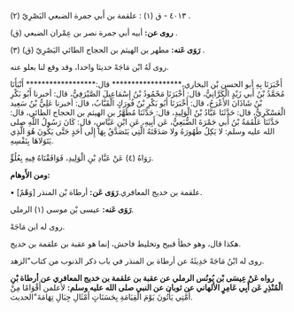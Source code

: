 ٤٠١٣ - ق (١) : علقمة بن أَبي جمرة الضبعي البَصْرِيّ (٢) .

**روى عن:** أبيه أبي جمرة نصر بن عِمْران الضبعي (ق) .

**رَوَى عَنه:** مطهر بن الهيثم بن الحجاج الطائي البَصْرِيّ (ق) (٣) .

روى لَهُ ابْن مَاجَهْ حديثا واحدا، وقد وقع لنا بعلو عنه.

أَخْبَرَنَا بِهِ أبو الحسن بْن البخاري،****************** قال:****************** أَنْبَأَنَا مُحَمَّدُ بْنُ أَبي زَيْدٍ الْكَرَّانِيُّ، قال: أَخْبَرَنَا مَحْمُودُ بْنُ إِسْمَاعِيلَ الصَّيْرَفِيُّ، قال: أخبرنا أَبُو بَكْرِ بْنُ شَاذَانَ الأَعْرَجُ، قال: أَخْبَرَنَا أَبُو بَكْرِ بْنُ فُورَكٍ الْقَبَّابُ، قال: أخبرنا عَلِيُّ بْنُ سَعِيد الْعَسْكَرِيُّ، قال: حَدَّثَنَا عَبَّادُ بْنُ الْوَلِيدِ، قال: حَدَّثَنَا مُطَهَّرُ بن الهيثم بن الحجاج الطائي، قال: حَدَّثَنَا عَلْقَمَةُ بْنُ أَبي جَمْرَةَ الضُّبَعِيُّ، عَن أَبِيهِ، عَنِ ابْنِ عَبَّاسٍ، قال: كَانَ رَسُولُ اللَّهِ صلى الله عليه وسلم: لا يَكِلُ طَهُورَهُ ولا صَدَقَتَهُ الَّتِي يَتَصَدَّقُ بِهَا إِلَى أَحَدٍ حَتَّى يَكُونَ هُوَ الَّذِي يَتَوَلاهَا بِنَفْسِهِ.

رَوَاهُ (٤) عَنْ عَبَّادِ بْنِ الْوَلِيدِ، فَوَافَقْنَاهُ فِيهِ بِعُلُوٍّ.

**ومن الأَوهام:**

• [وَهْمٌ] علقمة بن خديج المعافري.**رَوَى عَن:** أرطاة بْن المنذر.

**رَوَى عَنه:** عيسى بْن موسى (١) الرملي.

روى له ابن مَاجَهْ.

هكذا قال، وهو خطأ قبيح وتخليط فاحش، إنما هو عقبة بن علقمة بن خديج.

روى له ابْنُ مَاجَهْ حَدِيثَهُ عن أرطاة بن المنذر في باب ذكر الذنوب من كتاب"الزهد.

**رواه عَنْ عِيسَى بْن يُونُس الرملي عن عقبة بن علقمة بن خديج المعافري عن أرطاة بْنِ الْمُنْذِرِ عَن أَبِي عَامِرٍ الألهاني عن ثوبان عن النبي صلى الله عليه وسلم:** لأعلمن أَقْوَامًا مِنْ أُمَّتِي يَأْتُونَ يَوْمَ الْقِيَامَةِ بِحَسَنَاتٍ أَمْثَالِ جِبَالِ تِهَامَةَ"الحديث.